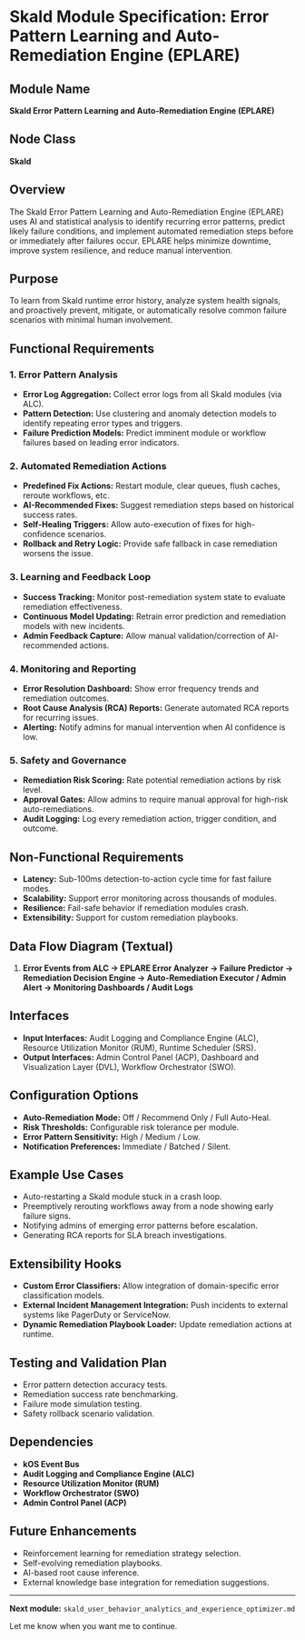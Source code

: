 # Skald Module Specification: Error Pattern Learning and Auto-Remediation Engine (EPLARE)

## Module Name
**Skald Error Pattern Learning and Auto-Remediation Engine (EPLARE)**

## Node Class
**Skald**

## Overview
The Skald Error Pattern Learning and Auto-Remediation Engine (EPLARE) uses AI and statistical analysis to identify recurring error patterns, predict likely failure conditions, and implement automated remediation steps before or immediately after failures occur. EPLARE helps minimize downtime, improve system resilience, and reduce manual intervention.

## Purpose
To learn from Skald runtime error history, analyze system health signals, and proactively prevent, mitigate, or automatically resolve common failure scenarios with minimal human involvement.

## Functional Requirements

### 1. Error Pattern Analysis
- **Error Log Aggregation:** Collect error logs from all Skald modules (via ALC).
- **Pattern Detection:** Use clustering and anomaly detection models to identify repeating error types and triggers.
- **Failure Prediction Models:** Predict imminent module or workflow failures based on leading error indicators.

### 2. Automated Remediation Actions
- **Predefined Fix Actions:** Restart module, clear queues, flush caches, reroute workflows, etc.
- **AI-Recommended Fixes:** Suggest remediation steps based on historical success rates.
- **Self-Healing Triggers:** Allow auto-execution of fixes for high-confidence scenarios.
- **Rollback and Retry Logic:** Provide safe fallback in case remediation worsens the issue.

### 3. Learning and Feedback Loop
- **Success Tracking:** Monitor post-remediation system state to evaluate remediation effectiveness.
- **Continuous Model Updating:** Retrain error prediction and remediation models with new incidents.
- **Admin Feedback Capture:** Allow manual validation/correction of AI-recommended actions.

### 4. Monitoring and Reporting
- **Error Resolution Dashboard:** Show error frequency trends and remediation outcomes.
- **Root Cause Analysis (RCA) Reports:** Generate automated RCA reports for recurring issues.
- **Alerting:** Notify admins for manual intervention when AI confidence is low.

### 5. Safety and Governance
- **Remediation Risk Scoring:** Rate potential remediation actions by risk level.
- **Approval Gates:** Allow admins to require manual approval for high-risk auto-remediations.
- **Audit Logging:** Log every remediation action, trigger condition, and outcome.

## Non-Functional Requirements
- **Latency:** Sub-100ms detection-to-action cycle time for fast failure modes.
- **Scalability:** Support error monitoring across thousands of modules.
- **Resilience:** Fail-safe behavior if remediation modules crash.
- **Extensibility:** Support for custom remediation playbooks.

## Data Flow Diagram (Textual)
1. **Error Events from ALC → EPLARE Error Analyzer → Failure Predictor → Remediation Decision Engine → Auto-Remediation Executor / Admin Alert → Monitoring Dashboards / Audit Logs**

## Interfaces
- **Input Interfaces:** Audit Logging and Compliance Engine (ALC), Resource Utilization Monitor (RUM), Runtime Scheduler (SRS).
- **Output Interfaces:** Admin Control Panel (ACP), Dashboard and Visualization Layer (DVL), Workflow Orchestrator (SWO).

## Configuration Options
- **Auto-Remediation Mode:** Off / Recommend Only / Full Auto-Heal.
- **Risk Thresholds:** Configurable risk tolerance per module.
- **Error Pattern Sensitivity:** High / Medium / Low.
- **Notification Preferences:** Immediate / Batched / Silent.

## Example Use Cases
- Auto-restarting a Skald module stuck in a crash loop.
- Preemptively rerouting workflows away from a node showing early failure signs.
- Notifying admins of emerging error patterns before escalation.
- Generating RCA reports for SLA breach investigations.

## Extensibility Hooks
- **Custom Error Classifiers:** Allow integration of domain-specific error classification models.
- **External Incident Management Integration:** Push incidents to external systems like PagerDuty or ServiceNow.
- **Dynamic Remediation Playbook Loader:** Update remediation actions at runtime.

## Testing and Validation Plan
- Error pattern detection accuracy tests.
- Remediation success rate benchmarking.
- Failure mode simulation testing.
- Safety rollback scenario validation.

## Dependencies
- **kOS Event Bus**
- **Audit Logging and Compliance Engine (ALC)**
- **Resource Utilization Monitor (RUM)**
- **Workflow Orchestrator (SWO)**
- **Admin Control Panel (ACP)**

## Future Enhancements
- Reinforcement learning for remediation strategy selection.
- Self-evolving remediation playbooks.
- AI-based root cause inference.
- External knowledge base integration for remediation suggestions.

---

**Next module:** `skald_user_behavior_analytics_and_experience_optimizer.md`

Let me know when you want me to continue.